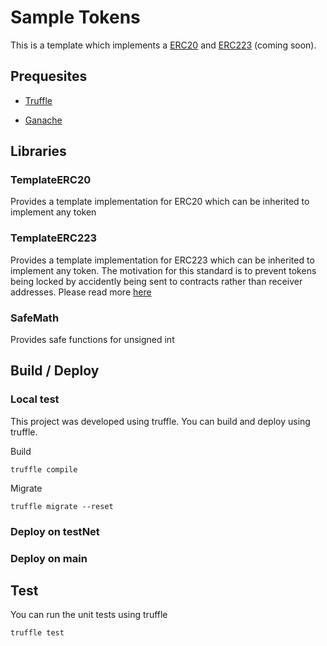 # Sample Tokens

This is a template which implements a [ERC20](https://theethereum.wiki/w/index.php/ERC20_Token_Standard) and [ERC223](https://github.com/ethereum/EIPs/issues/223) (coming soon).

## Prequesites

* [Truffle](http://truffleframework.com/)

* [Ganache](http://truffleframework.com/ganache/)

## Libraries

### TemplateERC20

Provides a template implementation for ERC20 which can be inherited to implement any token

### TemplateERC223

Provides a template implementation for ERC223 which can be inherited to implement any token.  The motivation for this
standard is to prevent tokens being locked by accidently being sent to contracts rather than receiver addresses.  Please
read more [here](https://github.com/Dexaran/ERC223-token-standard/tree/Recommended)

### SafeMath

Provides safe functions for unsigned int


## Build / Deploy

### Local test

This project was developed using truffle.  You can build and deploy using truffle.

Build

```
truffle compile
```

Migrate
```
truffle migrate --reset
```

### Deploy on testNet

### Deploy on main


## Test

You can run the unit tests using truffle

```
truffle test
```


